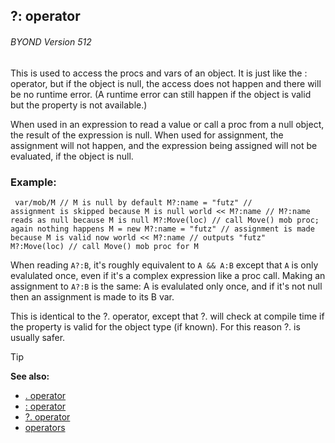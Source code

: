## ?: operator 
###### BYOND Version 512


This is used to access the procs and vars of an object. It is
just like the : operator, but if the object is null, the access does not
happen and there will be no runtime error. (A runtime error can still
happen if the object is valid but the property is not available.)


When used in an expression to read a value or call a proc from
a null object, the result of the expression is null. When used for
assignment, the assignment will not happen, and the expression being
assigned will not be evaluated, if the object is null.
### Example:

``` dm
 var/mob/M // M is null by default M?:name = "futz" //
assignment is skipped because M is null world << M?:name // M?:name
reads as null because M is null M?:Move(loc) // call Move() mob proc;
again nothing happens M = new M?:name = "futz" // assignment is made
because M is valid now world << M?:name // outputs "futz"
M?:Move(loc) // call Move() mob proc for M 
```
 

When
reading `A?:B`, it\'s roughly equivalent to `A && A:B` except that `A`
is only evalulated once, even if it\'s a complex expression like a proc
call. Making an assignment to `A?:B` is the same: A is evalulated only
once, and if it\'s not null then an assignment is made to its B var.


This is identical to the ?. operator, except that ?. will check
at compile time if the property is valid for the object type (if known).
For this reason ?. is usually safer.

> [!TIP] 
> **See also:**
> +   [. operator](/ref/operator/%2e.md) 
> +   [: operator](/ref/operator/:.md) 
> +   [?. operator](/ref/operator/%3f%2e.md) 
> +   [operators](/ref/operator.md) 